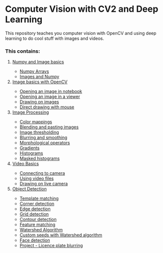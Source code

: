 # Computer Vision with CV2 and Deep Learning

This repository teaches you computer vision with OpenCV and using deep learning to do cool 
stuff with images and videos.

### This contains:
<ol>
    <li><a href="./Section\ -\ 1:\ NumPy\ and\ Image\ basics">Numpy and Image basics</a></li>
        <ul>
            <li><a href="Section - 1: NumPy and Image basics/00-NumPy-Arrays.ipynb">Numpy Arrays</a></li>
            <li><a href="Section - 1: NumPy and Image basics/01-Images-and-NumPy.ipynb">Images and Numpy</a></li>
        </ul>
    <li><a href="Section - 2: Image Basics with OpenCV">Image basics with OpenCV</a></li>
        <ul>
            <li><a href="">Opening an image in notebook</a></li>
            <li><a href="">Opening an image in a viewer</a></li>
            <li><a href="">Drawing on images</a></li>
            <li><a href="">Direct drawing with mouse</a></li>
        </ul>        
    <li><a href="Section - 3: Image Processing">Image Processing</a></li>
        <ul>
            <li><a href="">Color mappings</a></li>
            <li><a href="">Blending and pasting images</a></li>
            <li><a href="">Image thresholding</a></li>
            <li><a href="">Blurring and smoothing</a></li>
            <li><a href="">Morphological operators</a></li>
            <li><a href="">Gradients</a></li>
            <li><a href="">Histograms</a></li>
            <li><a href="">Masked histograms</a></li>
        </ul>    
    <li><a href="Section - 4: Video Basics">Video Basics</a></li>
        <ul>
            <li><a href="">Connecting to camera</a></li>
            <li><a href="">Using video files</a></li>
            <li><a href="">Drawing on live camera</a></li>
        </ul>    
    <li><a href="Section - 5: Object Detection">Object Detection</a></li>
        <ul>
            <li><a href="">Template matching</a></li>
            <li><a href="">Corner detection</a></li>
            <li><a href="">Edge detection</a></li>
            <li><a href="">Grid detection</a></li>
            <li><a href="">Contour detection</a></li>
            <li><a href="">Feature matching</a></li>
            <li><a href="">Watershed Algorithm</a></li>
            <li><a href="">Custom seeds with Watershed algorithm</a></li>
            <li><a href="">Face detection</a></li>
            <li><a href="">Project - Licence plate blurring</a></li>
        </ul>    
</ol>